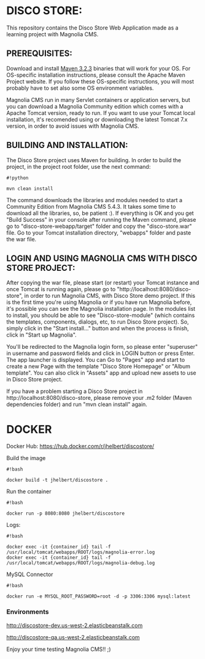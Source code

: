 # DISCO STORE: #

This repository contains the Disco Store Web Application made as a learning project with Magnolia CMS.

## PREREQUISITES: ##

Download and install [Maven 3.2.3](https://archive.apache.org/dist/maven/maven-3/3.2.3/binaries/) binaries that will work for your OS. For OS-specific installation instructions, please consult the Apache Maven Project website. If you follow these OS-specific instructions, you will most probably have to set also some OS environment variables.

Magnolia CMS run in many Servlet containers or application servers, but you can download a Magnolia Community edition 
which comes with a Apache Tomcat version, ready to run. If you want to use your Tomcat local installation, it's recomended
using or downloading the latest Tomcat 7.x version, in order to avoid issues with Magnolia CMS.

## BUILDING AND INSTALLATION: ##

The Disco Store project uses Maven for building. In order to build the project, in the project root folder, use the next command:


```
#!python

mvn clean install
```


The command downloads the libraries and modules needed to start a Community Edition from Magnolia CMS 5.4.3. It takes some time to 
download all the libraries, so, be patient :). If everything is OK and you get "Build Success" in your console after running the Maven 
command, please go to "disco-store-webapp/target" folder and copy the "disco-store.war" file. Go to your Tomcat installation directory,
"webapps" folder and paste the war file.

## LOGIN AND USING MAGNOLIA CMS WITH DISCO STORE PROJECT: ##

After copying the war file, please start (or restart) your Tomcat instance and once Tomcat is running again, please go to 
"http://localhost:8080/disco-store", in order to run Magnolia CMS, with Disco Store demo project. If this is the first time you're using
Magnolia or if you have run Magnolia before, it's possible you can see the Magnolia installation page. In the modules list to install, you
should be able to see "Disco-store-module" (which contains the templates, components, dialogs, etc, to run Disco Store project). So, simply 
click in the "Start install..." button and when the process is finish, click in "Start up Magnolia".

You'll be redirected to the Magnolia login form, so please enter "superuser" in username and password fields and click in LOGIN button 
or press Enter. The app launcher is displayed. You can Go to "Pages" app and start to create a new Page with the template 
"Disco Store Homepage" or "Album template". You can also click in "Assets" app and upload new assets to use in Disco Store project.

If you have a problem starting a Disco Store project in http://localhost:8080/disco-store, please remove your .m2 folder (Maven dependencies
folder) and run "mvn clean install" again.

# DOCKER #

Docker Hub: https://hub.docker.com/r/jhelbert/discostore/

Build the image 

```
#!bash

docker build -t jhelbert/discostore .
```

Run the container


```
#!bash

docker run -p 8080:8080 jhelbert/discostore
```


Logs:
```
#!bash

docker exec -it {container_id} tail -f /usr/local/tomcat/webapps/ROOT/logs/magnolia-error.log
docker exec -it {container_id} tail -f /usr/local/tomcat/webapps/ROOT/logs/magnolia-debug.log
```

MySQL Connector


```
#!bash

docker run -e MYSQL_ROOT_PASSWORD=root -d -p 3306:3306 mysql:latest
```


### Environments ###

http://discostore-dev.us-west-2.elasticbeanstalk.com

http://discostore-qa.us-west-2.elasticbeanstalk.com


Enjoy your time testing Magnolia CMS!! ;)
